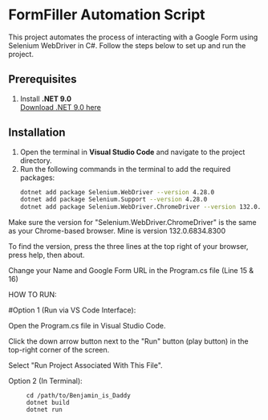 # FormFiller Automation Script

This project automates the process of interacting with a Google Form using Selenium WebDriver in C#. Follow the steps below to set up and run the project.

## Prerequisites

1. Install **.NET 9.0**  
   [Download .NET 9.0 here](https://dotnet.microsoft.com/en-us/download/dotnet?cid=getdotnetcorecli)

## Installation

1. Open the terminal in **Visual Studio Code** and navigate to the project directory.
2. Run the following commands in the terminal to add the required packages:
   ```bash
   dotnet add package Selenium.WebDriver --version 4.28.0
   dotnet add package Selenium.Support --version 4.28.0
   dotnet add package Selenium.WebDriver.ChromeDriver --version 132.0.6834.8300

Make sure the version for "Selenium.WebDriver.ChromeDriver" is the same as your Chrome-based browser. Mine is version 132.0.6834.8300

To find the version, press the three lines at the top right of your browser, press help, then about.

Change your Name and Google Form URL in the Program.cs file (Line 15 & 16)

HOW TO RUN:

#Option 1 (Run via VS Code Interface):

   Open the Program.cs file in Visual Studio Code.
   
   Click the down arrow button next to the "Run" button (play button) in the top-right corner of the screen.
   
   Select "Run Project Associated With This File".
            
Option 2 (In Terminal):
          
         cd /path/to/Benjamin_is_Daddy
         dotnet build
         dotnet run
